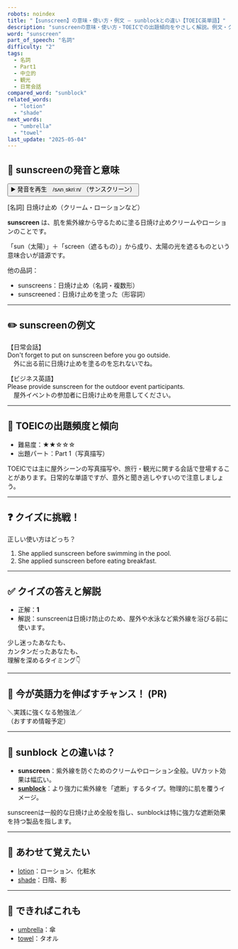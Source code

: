 ```yaml
---
robots: noindex
title: "【sunscreen】の意味・使い方・例文 ― sunblockとの違い【TOEIC英単語】"
description: "sunscreenの意味・使い方・TOEICでの出題傾向をやさしく解説。例文・クイズ付きでsunblockとの違いもわかりやすく学べます。"
word: "sunscreen"
part_of_speech: "名詞"
difficulty: "2"
tags:
  - 名詞
  - Part1
  - 中立的
  - 観光
  - 日常会話
compared_word: "sunblock"
related_words:
  - "lotion"
  - "shade"
next_words:
  - "umbrella"
  - "towel"
last_update: "2025-05-04"
---
```


## 🔰 sunscreenの発音と意味

<button class="play-audio" onclick="playTTS('sunscreen')">
  <span class="play-audio-main">
    ▶️ 発音を再生　/sʌnˌskriːn/
  </span>
  <span class="play-audio-sub">
    （サンスクリーン）
  </span>
</button>

[名詞] 日焼け止め（クリーム・ローションなど）

**sunscreen** は、肌を紫外線から守るために塗る日焼け止めクリームやローションのことです。

「sun（太陽）」＋「screen（遮るもの）」から成り、太陽の光を遮るものという意味合いが語源です。

他の品詞：  
- sunscreens：日焼け止め（名詞・複数形）
- sunscreened：日焼け止めを塗った（形容詞）

---

## ✏️ sunscreenの例文

【日常会話】  
Don't forget to put on sunscreen before you go outside.  
　外に出る前に日焼け止めを塗るのを忘れないでね。

【ビジネス英語】  
Please provide sunscreen for the outdoor event participants.  
　屋外イベントの参加者に日焼け止めを用意してください。

---

## 🎯 TOEICの出題頻度と傾向

- 難易度：★★☆☆☆
- 出題パート：Part 1（写真描写）

TOEICでは主に屋外シーンの写真描写や、旅行・観光に関する会話で登場することがあります。日常的な単語ですが、意外と聞き逃しやすいので注意しましょう。

---

## ❓ クイズに挑戦！

正しい使い方はどっち？

1. She applied sunscreen before swimming in the pool.  
2. She applied sunscreen before eating breakfast.

---

## ✅ クイズの答えと解説

- 正解：**1**
- 解説：sunscreenは日焼け防止のため、屋外や水泳など紫外線を浴びる前に使います。

少し迷ったあなたも、  
カンタンだったあなたも、  
理解を深めるタイミング👇️

---

## 🚀 今が英語力を伸ばすチャンス！ (PR)

<div class="info-center">
＼実践に強くなる勉強法／<br>  
（おすすめ情報予定）
</div>

---

## 🤔  sunblock との違いは？

- **sunscreen**：紫外線を防ぐためのクリームやローション全般。UVカット効果は幅広い。
- **[sunblock](/sunblock)**：より強力に紫外線を「遮断」するタイプ。物理的に肌を覆うイメージ。

sunscreenは一般的な日焼け止め全般を指し、sunblockは特に強力な遮断効果を持つ製品を指します。

---

## 🧩 あわせて覚えたい

- [lotion](/lotion)：ローション、化粧水
- [shade](/shade)：日陰、影

---

## 📖 できればこれも

- [umbrella](/umbrella)：傘
- [towel](/towel)：タオル

<!-- cvid: aid07_bid46 -->
